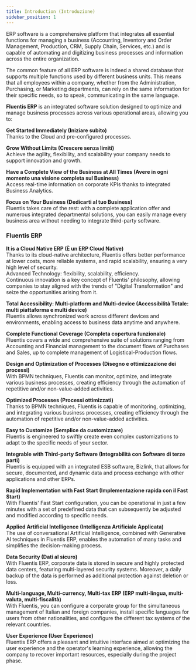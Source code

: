 ```yaml
---
title: Introduction (Introduzione)
sidebar_position: 1
---
```


ERP software is a comprehensive platform that integrates all essential functions for managing a business (Accounting, Inventory and Order Management, Production, CRM, Supply Chain, Services, etc.) and is capable of automating and digitizing business processes and information across the entire organization.

The common feature of all ERP software is indeed a shared database that supports multiple functions used by different business units. This means that all employees within a company, whether from the Administration, Purchasing, or Marketing departments, can rely on the same information for their specific needs, so to speak, communicating in the same language.

**Fluentis ERP** is an integrated software solution designed to optimize and manage business processes across various operational areas, allowing you to:

**Get Started Immediately (Iniziare subito)**  
Thanks to the Cloud and pre-configured processes.

**Grow Without Limits (Crescere senza limiti)**  
Achieve the agility, flexibility, and scalability your company needs to support innovation and growth.

**Have a Complete View of the Business at All Times (Avere in ogni momento una visione completa sul Business)**  
Access real-time information on corporate KPIs thanks to integrated Business Analytics.

**Focus on Your Business (Dedicarti al tuo Business)**  
Fluentis takes care of the rest: with a complete application offer and numerous integrated departmental solutions, you can easily manage every business area without needing to integrate third-party software.


### Fluentis ERP  

**It is a Cloud Native ERP (È un ERP Cloud Native)**  
Thanks to its cloud-native architecture, Fluentis offers better performance at lower costs, more reliable systems, and rapid scalability, ensuring a very high level of security.  
Advanced Technology: flexibility, scalability, efficiency.  
Continuous innovation is a key concept of Fluentis' philosophy, allowing companies to stay aligned with the trends of "Digital Transformation" and seize the opportunities arising from it.

**Total Accessibility: Multi-platform and Multi-device (Accessibilità Totale: multi piattaforma e multi device)**  
Fluentis allows synchronized work across different devices and environments, enabling access to business data anytime and anywhere.

**Complete Functional Coverage (Completa copertura funzionale)**  
Fluentis covers a wide and comprehensive suite of solutions ranging from Accounting and Financial management to the document flows of Purchases and Sales, up to complete management of Logistical-Production flows.

**Design and Optimization of Processes (Disegno e ottimizzazione dei processi)**  
With BPMN techniques, Fluentis can monitor, optimize, and integrate various business processes, creating efficiency through the automation of repetitive and/or non-value-added activities.

**Optimized Processes (Processi ottimizzati)**  
Thanks to BPMN techniques, Fluentis is capable of monitoring, optimizing, and integrating various business processes, creating efficiency through the automation of repetitive and/or non-value-added activities.

**Easy to Customize (Semplice da customizzare)**  
Fluentis is engineered to swiftly create even complex customizations to adapt to the specific needs of your sector.

**Integrable with Third-party Software (Integrabilità con Software di terze parti)**  
Fluentis is equipped with an integrated ESB software, Bizlink, that allows for secure, documented, and dynamic data and process exchange with other applications and other ERPs.

**Rapid Implementation with Fast Start (Implementazione rapida con il Fast Start)**  
With Fluentis' Fast Start configuration, you can be operational in just a few minutes with a set of predefined data that can subsequently be adjusted and modified according to specific needs.

**Applied Artificial Intelligence (Intelligenza Artificiale Applicata)**  
The use of conversational Artificial Intelligence, combined with Generative AI techniques in Fluentis ERP, enables the automation of many tasks and simplifies the decision-making process.

**Data Security (Dati al sicuro)**  
With Fluentis ERP, corporate data is stored in secure and highly protected data centers, featuring multi-layered security systems. Moreover, a daily backup of the data is performed as additional protection against deletion or loss.

**Multi-language, Multi-currency, Multi-tax ERP (ERP multi-lingua, multi-valuta, multi-fiscalità)**  
With Fluentis, you can configure a corporate group for the simultaneous management of Italian and foreign companies, install specific languages for users from other nationalities, and configure the different tax systems of the relevant countries.

**User Experience (User Experience)**  
Fluentis ERP offers a pleasant and intuitive interface aimed at optimizing the user experience and the operator's learning experience, allowing the company to recover important resources, especially during the project phase.